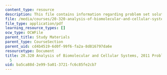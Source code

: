 ```yaml
---
content_type: resource
description: This file contains information regarding problem set solutions 5.
file: /media/courses/20-320-analysis-of-biomolecular-and-cellular-systems-fall-2012/ba5ca88d2e995a013721fc6c85fe2cb7_MIT20_320F12_2011_PS5_sol.pdf
file_type: application/pdf
learning_resource_types: []
ocw_type: OCWFile
parent_title: Study Materials
parent_type: CourseSection
parent_uid: cd4b4519-6d0f-99f6-fa2a-8d816797da6e
resourcetype: Document
title: 20.320 Analysis of Biomolecular and Cellular Systems, 2011 Problem Set Solutions
  5
uid: ba5ca88d-2e99-5a01-3721-fc6c85fe2cb7
---
```

